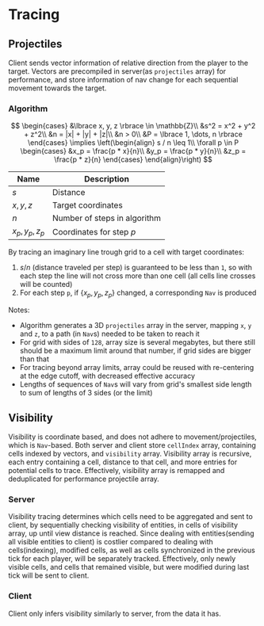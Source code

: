 # Tracing

## Projectiles

Client sends vector information of relative direction from the player to the target.
Vectors are precompiled in server(as `projectiles` array) for performance, and store information of nav change for each sequential movement towards the target.

### Algorithm

$$
\begin{cases}
	&\lbrace x, y, z \rbrace \in \mathbb{Z}\\
	&s^2 = x^2 + y^2 + z^2\\
	&n = |x| + |y| + |z|\\
	&n > 0\\
	&P = \lbrace 1, \dots, n \rbrace
\end{cases}
\implies
\left(\begin{align}
	s / n \leq 1\\
	\forall p \in P
			\begin{cases}
				&x_p = \frac{p * x}{n}\\
				&y_p = \frac{p * y}{n}\\
				&z_p = \frac{p * z}{n}
			\end{cases}
\end{align}\right)
$$

Name | Description
--- | ---
$s$ | Distance
$x, y, z$ | Target coordinates
$n$ | Number of steps in algorithm
$x_p, y_p, z_p$ | Coordinates for step $p$

By tracing an imaginary line trough grid to a cell with target coordinates:
1. $s / n$ (distance traveled per step) is guaranteed to be less than `1`, so with each step the line will not cross more than one cell (all cells line crosses will be counted)
1. For each step `p`, if $\{ x_p, y_p, z_p \}$ changed, a corresponding `Nav` is produced

Notes:
- Algorithm generates a 3D `projectiles` array in the server, mapping `x`, `y` and `z`, to a path (in `Nav`s) needed to be taken to reach it
- For grid with sides of `128`, array size is several megabytes, but there still should be a maximum limit around that number, if grid sides are bigger than that
- For tracing beyond array limits, array could be reused with re-centering at the edge cutoff, with decreased effective accuracy
- Lengths of sequences of `Nav`s will vary from grid's smallest side length to sum of lengths of 3 sides (or the limit)

## Visibility

Visibility is coordinate based, and does not adhere to movement/projectiles, which is `Nav`-based.
Both server and client store `cellIndex` array, containing cells indexed by vectors, and `visibility` array.
Visibility array is recursive, each entry containing a cell, distance to that cell, and more entries for potential cells to trace. Effectively, visibility array is remapped and deduplicated for performance projectile array.

### Server

Visibility tracing determines which cells need to be aggregated and sent to client, by sequentially checking visibility of entities, in cells of visibility array, up until view distance is reached.
Since dealing with entities(sending all visible entities to client) is costlier compared to dealing with cells(indexing), modified cells, as well as cells synchronized in the previous tick for each player, will be separately tracked. Effectively, only newly visible cells, and cells that remained visible, but were modified during last tick will be sent to client.

### Client

Client only infers visibility similarly to server, from the data it has.